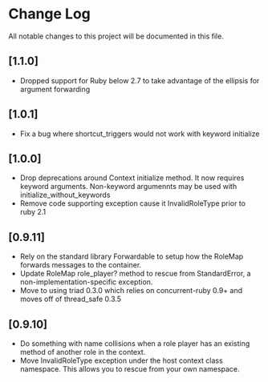 # Change Log

All notable changes to this project will be documented in this file.

## [1.1.0]

- Dropped support for Ruby below 2.7 to take advantage of the ellipsis for argument forwarding

## [1.0.1]

- Fix a bug where shortcut_triggers would not work with keyword initialize

## [1.0.0]

- Drop deprecations around Context initialize method. It now requires keyword arguments. Non-keyword argumennts may be used with initialize_without_keywords
- Remove code supporting exception cause it InvalidRoleType prior to ruby 2.1

## [0.9.11]

- Rely on the standard library Forwardable to setup how the RoleMap forwards messages to the container.
- Update RoleMap role_player? method to rescue from StandardError, a non-implementation-specific exception.
- Move to using triad 0.3.0 which relies on concurrent-ruby 0.9+ and moves off of thread_safe 0.3.5

## [0.9.10]

- Do something with name collisions when a role player has an existing method of another role in the context.
- Move InvalidRoleType exception under the host context class namespace. This allows you to rescue from your own namespace.
